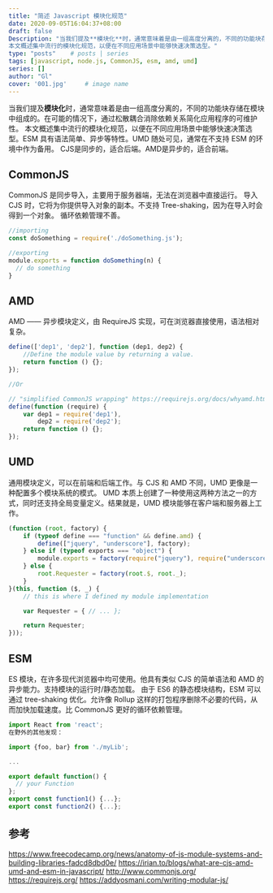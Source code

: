 ```yaml
---
title: "简述 Javascript 模块化规范"
date: 2020-09-05T16:04:37+08:00
draft: false
Description: "当我们提及**模块化**时，通常意味着是由一组高度分离的，不同的功能块存储在模块中组成的。在可能的情况下，通过松散耦合消除依赖关系简化应用程序的可维护性。
本文概述集中流行的模块化规范，以便在不同应用场景中能够快速决策选型。"
type: "posts"    # posts | series
tags: [javascript, node.js, CommonJS, esm, amd, umd]
series: []
author: "Gl"
cover: '001.jpg'     # image name
---
```


当我们提及**模块化**时，通常意味着是由一组高度分离的，不同的功能块存储在模块中组成的。在可能的情况下，通过松散耦合消除依赖关系简化应用程序的可维护性。
本文概述集中流行的模块化规范，以便在不同应用场景中能够快速决策选型。ESM 具有语法简单、异步等特性。UMD 随处可见，通常在不支持 ESM 的环境中作为备用。
CJS是同步的，适合后端。AMD是异步的，适合前端。

## CommonJS

CommonJS 是同步导入，主要用于服务器端，无法在浏览器中直接运行。
导入 CJS 时，它将为你提供导入对象的副本。不支持 Tree-shaking，因为在导入时会得到一个对象。
循环依赖管理不善。

```javascript
//importing
const doSomething = require('./doSomething.js');

//exporting
module.exports = function doSomething(n) {
  // do something
}
```

## AMD

AMD —— 异步模块定义，由 RequireJS 实现，可在浏览器直接使用，语法相对复杂。

```javascript
define(['dep1', 'dep2'], function (dep1, dep2) {
    //Define the module value by returning a value.
    return function () {};
});

//Or

// "simplified CommonJS wrapping" https://requirejs.org/docs/whyamd.html
define(function (require) {
    var dep1 = require('dep1'),
        dep2 = require('dep2');
    return function () {};
});
```

## UMD

通用模块定义，可以在前端和后端工作。与 CJS 和 AMD 不同，UMD 更像是一种配置多个模块系统的模式。
UMD 本质上创建了一种使用这两种方法之一的方式，同时还支持全局变量定义。结果就是，UMD 模块能够在客户端和服务器上工作。

```javascript
(function (root, factory) {
    if (typeof define === "function" && define.amd) {
        define(["jquery", "underscore"], factory);
    } else if (typeof exports === "object") {
        module.exports = factory(require("jquery"), require("underscore"));
    } else {
        root.Requester = factory(root.$, root._);
    }
}(this, function ($, _) {
    // this is where I defined my module implementation

    var Requester = { // ... };

    return Requester;
}));
```

## ESM

ES 模块，在许多现代浏览器中均可使用。他具有类似 CJS 的简单语法和 AMD 的异步能力。支持模块的运行时/静态加载。
由于 ES6 的静态模块结构，ESM 可以通过 tree-shaking 优化。允许像 Rollup 这样的打包程序删除不必要的代码，从而加快加载速度。比 CommonJS 更好的循环依赖管理。

```javascript
import React from 'react';
在野外的其他发现：

import {foo, bar} from './myLib';

...

export default function() {
  // your Function
};
export const function1() {...};
export const function2() {...};
```

## 参考

<https://www.freecodecamp.org/news/anatomy-of-js-module-systems-and-building-libraries-fadcd8dbd0e/>
<https://irian.to/blogs/what-are-cjs-amd-umd-and-esm-in-javascript/>
<http://www.commonjs.org/>
<https://requirejs.org/>
<https://addyosmani.com/writing-modular-js/>
